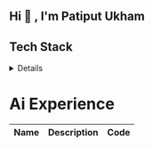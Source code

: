 ## Hi 👋 , I'm Patiput Ukham

## Tech Stack
<details>
<summary> 
Details
</summary>
[![My Skills](https://skillicons.dev/icons?i=anaconda,docker,kubernetes,aws,firebase,git,github,postman,c,cpp,cs,dotnet,py,java,html,css,js,ts,react,tailwind,nodejs,fastapi,vite,npm,tensorflow,pytorch,opencv&perline=9)]
</details>

# Ai Experience
|Name            |Description           |Code     |
|----------------|----------------------|---------|

<!--
**parwer/parwer** is a ✨ _special_ ✨ repository because its `README.md` (this file) appears on your GitHub profile.

Here are some ideas to get you started:

- 🔭 I’m currently working on ...
- 🌱 I’m currently learning ...
- 👯 I’m looking to collaborate on ...
- 🤔 I’m looking for help with ...
- 💬 Ask me about ...
- 📫 How to reach me: ...
- 😄 Pronouns: ...
- ⚡ Fun fact: ...
-->

